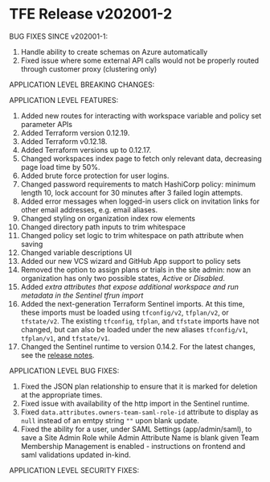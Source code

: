 # TFE Release v202001-2


BUG FIXES SINCE v202001-1:

1. Handle ability to create schemas on Azure automatically
1. Fixed issue where some external API calls would not be properly routed through customer proxy (clustering only)

APPLICATION LEVEL BREAKING CHANGES:



 APPLICATION LEVEL FEATURES:

1. Added new routes for interacting with workspace variable and policy set parameter APIs
1. Added Terraform version 0.12.19.
1. Added Terraform v0.12.18.
1. Added Terraform versions up to 0.12.17.
1. Changed workspaces index page to fetch only relevant data, decreasing page load time by 50%.
1. Added brute force protection for user logins.
1. Changed password requirements to match HashiCorp policy: minimum length 10, lock account for 30 minutes after 3 failed login attempts.
1. Added error messages when logged-in users click on invitation links for other email addresses, e.g. email aliases.
1. Changed styling on organization index row elements
1. Changed directory path inputs to trim whitespace
1. Changed policy set logic to trim whitespace on path attribute when saving
1. Changed variable descriptions UI
1. Added our new VCS wizard and GitHub App support to policy sets
1. Removed the option to assign plans or trials in the site admin: now an organization has only two possible states, _Active_ or _Disabled_.
1. Added _extra attributes that expose additional workspace and run metadata in the Sentinel tfrun import_
1. Added the next-generation Terraform Sentinel imports. At this time, these imports must be loaded using `tfconfig/v2`, `tfplan/v2`, or `tfstate/v2`. The existing `tfconfig`, `tfplan`, and `tfstate` imports have not changed, but can also be loaded under the new aliases `tfconfig/v1`, `tfplan/v1`, and `tfstate/v1`.
1. Changed the Sentinel runtime to version 0.14.2. For the latest changes, see the [release notes](https://docs.hashicorp.com/sentinel/changelog/#0142-january-15-2020).

 APPLICATION LEVEL BUG FIXES:

1. Fixed the JSON plan relationship to ensure that it is marked for deletion at the appropriate times.
1. Fixed issue with availability of the http import in the Sentinel runtime.
1. Fixed `data.attributes.owners-team-saml-role-id` attribute to display as `null` instead of an emtpy string `""` upon blank update.
1. Fixed the ability for a user, under SAML Settings (app/admin/saml), to save a Site Admin Role while Admin Attribute Name is blank given Team Membership Management is enabled - instructions on frontend and saml validations updated in-kind.


 APPLICATION LEVEL SECURITY FIXES:



